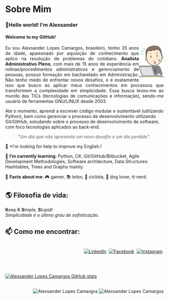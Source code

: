 <!--About session-->
# Sobre Mim

### :wave:Hello world! I'm Alexsander

#### Welcome to my GitHub!
<div>
<img  align="right" src="https://raw.githubusercontent.com/alexcamargos/alexcamargos/main/capa_github.png" style="zoom:10%;" />
<p style="text-align: justify;">
Eu sou Alexsander Lopes Camargos, brasileiro, tenho 35 anos de idade, apaixonado por aquisição de conhecimento que aplico na resolução de problemas do cotidiano. <strong>Analista Administrativo Pleno</strong>, com mais de 15 anos de experiência em rotinas/procedimentos administrativos e gerenciamento de pessoas, possuo formação em bacharelado em Administração.
Não tenho medo de enfrentar novos desafios, e é exatamente isso que busco ao aplicar meus conhecimentos em processos que transformem a complexidade em simplicidade. Essa busca levou-me ao mundo das TICs (tecnologias de comunicações e informação), sendo-me usuário de ferramentas GNU/LINUX desde 2003.
</p></div>

Ate o momento, aprendi a escrever código modular e sustentável (utilizando Python), bem como gerenciar o processo de desenvolvimento utilizando Git/GitHub, estudando sobre o processo de desenvolvimento de software, com foco tecnologias aplicados ao back-end.

> *"Um dia que não apresente um novo desafio é um dia perdido".*



:thinking: *I'm looking for help to improve my English.!



🌱 **I’m currently learning**: Python, C#, Git/GitHub/Bitbucket, Agile Development Methodologies, Software architecture, Data Structures: Hashtables, Trees and Graphs mainly.

:balloon: **Facts about me**: :video_game: gamer, :books: leitor, :bicyclist: ciclista, :dog: dog lover, :nerd_face: nerd.

## :earth_americas: Filosofia de vida:

**K**eep **I**t **S**imple, **S**tupid!
<br/>
*Simplicidade é o último grau de sofisticação.*
<br/>

## 📫 Como me encontrar:
<p align="right">
  <br>
  <a href="https://www.linkedin.com/in/alexcamargos/"><img src="https://img.shields.io/badge/linkedin-%230077B5.svg?&style=for-the-badge&logo=linkedin&logoColor=white" alt="LinkedIn" /></a>&nbsp;
  <a href="https://www.fb.com/alexcamargos"><img src="https://img.shields.io/badge/facebook-%231877F2.svg?&style=for-the-badge&logo=facebook&logoColor=white" alt="Facebook" /></a>&nbsp;
  <a href="https://www.instagram.com/alopescamargos/"><img src="https://img.shields.io/badge/instagram-%23E4405F.svg?&style=for-the-badge&logo=instagram&logoColor=white" alt="Instagram" /></a>&nbsp;
</p>
<br/>
<br/>

[![Alexsander Lopes Camargos GitHub stats](https://github-readme-stats.vercel.app/api?username=alexcamargos&theme=darcula&show_icons=true)](https://github.com/alexcamargos/github-readme-stats)
<br/>
<br/>

<div align="right">
<img src="https://komarev.com/ghpvc/?username=alexcamargos" alt="Alexsander Lopes Camargos"/>
<img src="https://visitor-badge.laobi.icu/badge?page_id=alexcamargos" alt="Alexsander Lopes Camargos"/>
</div>